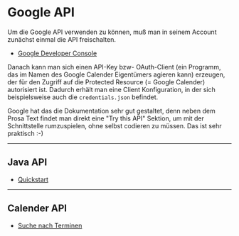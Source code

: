 # Google API

Um die Google API verwenden zu können, muß man in seinem Account zunächst einmal die API freischalten.

* [Google Developer Console](https://console.developers.google.com)

Danach kann man sich einen API-Key bzw- OAuth-Client (ein Programm, das im Namen des Google Calender Eigentümers agieren kann) erzeugen, der für den Zugriff auf die Protected Resource (= Google Calender) autorisiert ist. Dadurch erhält man eine Client Konfiguration, in der sich beispielsweise auch die `credentials.json` befindet.

Google hat das die Dokumentation sehr gut gestaltet, denn neben dem Prosa Text findet man direkt eine "Try this API" Sektion, um mit der Schnittstelle rumzuspielen, ohne selbst codieren zu müssen. Das ist sehr praktisch :-)

---

## Java API

* [Quickstart](https://developers.google.com/calendar/quickstart/java)

---

## Calender API

* [Suche nach Terminen](https://stackoverflow.com/questions/46703466/google-calendar-api-search-event-by-name)